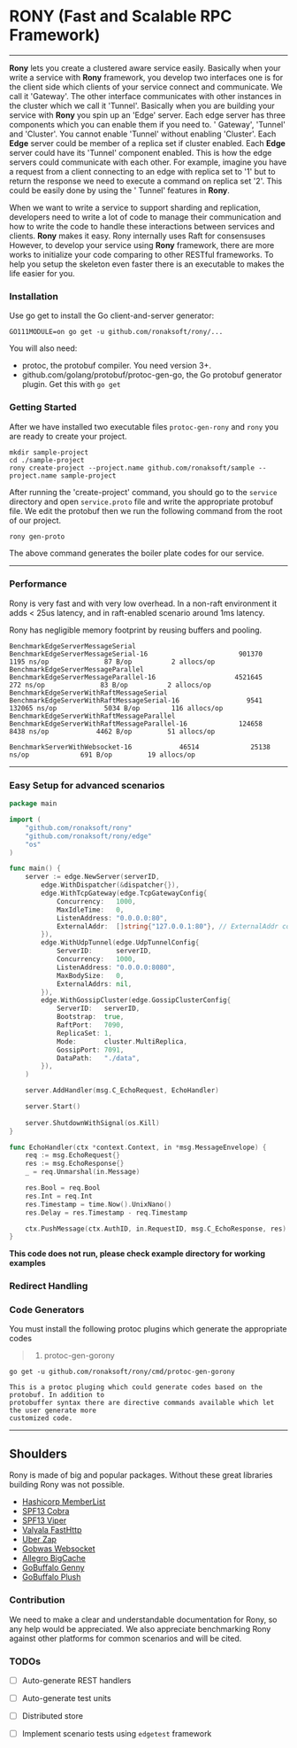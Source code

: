 # RONY  **(Fast and Scalable RPC Framework)**
---
**Rony** lets you create a clustered aware service easily. Basically when your write a service with
**Rony** framework, you develop two interfaces one is for the client side which clients of your service connect and communicate. We call it 'Gateway'. The other interface
communicates with other instances in the cluster which we call it 'Tunnel'.
Basically when you are building your service with **Rony** you spin up an 'Edge' server. Each edge server has three components which you can enable them if you need to. '
Gateway', 'Tunnel' and 'Cluster'. You cannot enable 'Tunnel' without enabling 'Cluster'.
Each **Edge** server could be member of a replica set if cluster enabled. 
Each **Edge** server could have its 'Tunnel' component enabled. This is how the edge servers could communicate with each other. For example, imagine you have a request from a
client connecting to an edge with replica set to '1' but to return the response we need to execute a command on replica set '2'. This could be easily done by using 
the '
Tunnel' features in **Rony**.

When we want to write a service to support sharding and replication, developers need to write a lot of code to manage their communication and how to write the code to handle these
interactions between services and clients. **Rony** makes it easy. Rony internally uses Raft for consensuses  
However, to develop your service using **Rony** framework, there are more works to initialize your code comparing to other RESTful frameworks. To help you setup the skeleton even
faster there is an executable to makes the life easier for you.

### Installation

Use go get to install the Go client-and-server generator:

```
GO111MODULE=on go get -u github.com/ronaksoft/rony/...
```

You will also need:

* protoc, the protobuf compiler. You need version 3+.
* github.com/golang/protobuf/protoc-gen-go, the Go protobuf generator plugin. Get this with `go get`

### Getting Started

After we have installed two executable files `protoc-gen-rony` and `rony` you are ready to create your project.

```shell script
mkdir sample-project
cd ./sample-project
rony create-project --project.name github.com/ronaksoft/sample --project.name sample-project
```

After running the 'create-project' command, you should go to the `service` directory and open `service.proto`
file and write the appropriate protobuf file. We edit the protobuf then we run the following command 
from the root of our project.

```shell script
rony gen-proto
```

The above command generates the boiler plate codes for our service.

---

### Performance

Rony is very fast and with very low overhead. In a non-raft environment it adds < 25us latency, and in raft-enabled scenario around 1ms latency.

Rony has negligible memory footprint by reusing buffers and pooling.

```commandline
BenchmarkEdgeServerMessageSerial
BenchmarkEdgeServerMessageSerial-16                       901370              1195 ns/op              87 B/op          2 allocs/op
BenchmarkEdgeServerMessageParallel
BenchmarkEdgeServerMessageParallel-16                    4521645               272 ns/op              83 B/op          2 allocs/op
BenchmarkEdgeServerWithRaftMessageSerial
BenchmarkEdgeServerWithRaftMessageSerial-16                 9541            132065 ns/op            5034 B/op        116 allocs/op
BenchmarkEdgeServerWithRaftMessageParallel
BenchmarkEdgeServerWithRaftMessageParallel-16             124658              8438 ns/op            4462 B/op         51 allocs/op

BenchmarkServerWithWebsocket-16            46514             25138 ns/op             691 B/op         19 allocs/op
```

---

### Easy Setup for advanced scenarios

```go
package main

import (
	"github.com/ronaksoft/rony"
	"github.com/ronaksoft/rony/edge"
	"os"
)

func main() {
	server := edge.NewServer(serverID,
		edge.WithDispatcher(&dispatcher{}),
		edge.WithTcpGateway(edge.TcpGatewayConfig{
			Concurrency:   1000,
			MaxIdleTime:   0,
			ListenAddress: "0.0.0.0:80",
			ExternalAddr:  []string{"127.0.0.1:80"}, // ExternalAddr could be used when the server is behind proxy or nats
		}),
		edge.WithUdpTunnel(edge.UdpTunnelConfig{
			ServerID:      serverID,
			Concurrency:   1000,
			ListenAddress: "0.0.0.0:8080",
			MaxBodySize:   0,
			ExternalAddrs: nil,
		}),
		edge.WithGossipCluster(edge.GossipClusterConfig{
			ServerID:   serverID,
			Bootstrap:  true,
			RaftPort:   7090,
			ReplicaSet: 1,
			Mode:       cluster.MultiReplica,
			GossipPort: 7091,
			DataPath:   "./data",
		}),
	)

	server.AddHandler(msg.C_EchoRequest, EchoHandler)

	server.Start()
	
	server.ShutdownWithSignal(os.Kill)
}

func EchoHandler(ctx *context.Context, in *msg.MessageEnvelope) {
	req := msg.EchoRequest{}
	res := msg.EchoResponse{}
	_ = req.Unmarshal(in.Message)

	res.Bool = req.Bool
	res.Int = req.Int
	res.Timestamp = time.Now().UnixNano()
	res.Delay = res.Timestamp - req.Timestamp

	ctx.PushMessage(ctx.AuthID, in.RequestID, msg.C_EchoResponse, res)
}
```

**This code does not run, please check example directory for working examples**

### Redirect Handling

### Code Generators

You must install the following protoc plugins which generate the appropriate codes
> 1. protoc-gen-gorony

```
go get -u github.com/ronaksoft/rony/cmd/protoc-gen-gorony

This is a protoc pluging which could generate codes based on the protobuf. In addition to
protobuffer syntax there are directive commands available which let the user generate more
customized code. 

```

---

## Shoulders

Rony is made of big and popular packages. Without these great libraries building Rony was not possible.

* [Hashicorp MemberList](https://github.com/hashicorp/memberlist)
* [SPF13 Cobra](https://github.com/spf13/cobra)
* [SPF13 Viper](https://github.com/spf13/viper)
* [Valyala FastHttp](https://github.com/valyala/fasthttp)
* [Uber Zap](https://go.uber.org/zap)
* [Gobwas Websocket](https://github.com/gobwas/ws)
* [Allegro BigCache](https://github.com/allegro/bigcache)
* [GoBuffalo Genny](https://github.com/gobuffalo/genny)
* [GoBuffalo Plush](https://github.com/gobuffalo/plush)

### Contribution

We need to make a clear and understandable documentation for Rony, so any help would be appreciated. We also appreciate benchmarking Rony against other platforms for common
scenarios and will be cited.

### TODOs

- [ ] Auto-generate REST handlers
- [ ] Auto-generate test units
- [ ] Distributed store
- [ ] Implement scenario tests using `edgetest` framework

